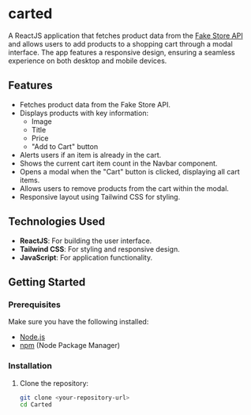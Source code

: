 # carted 

A ReactJS application that fetches product data from the [Fake Store API](https://fakestoreapi.com/) and allows users to add products to a shopping cart through a modal interface. The app features a responsive design, ensuring a seamless experience on both desktop and mobile devices.

## Features

- Fetches product data from the Fake Store API.
- Displays products with key information: 
  - Image
  - Title
  - Price
  - "Add to Cart" button
- Alerts users if an item is already in the cart.
- Shows the current cart item count in the Navbar component.
- Opens a modal when the "Cart" button is clicked, displaying all cart items.
- Allows users to remove products from the cart within the modal.
- Responsive layout using Tailwind CSS for styling.

## Technologies Used

- **ReactJS**: For building the user interface.
- **Tailwind CSS**: For styling and responsive design.
- **JavaScript**: For application functionality.

## Getting Started

### Prerequisites

Make sure you have the following installed:

- [Node.js](https://nodejs.org/)
- [npm](https://www.npmjs.com/) (Node Package Manager)

### Installation

1. Clone the repository:
   ```bash
   git clone <your-repository-url>
   cd Carted
